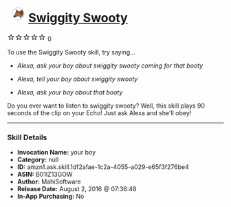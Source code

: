 # &nbsp;<img src="skill_icon" alt="Swiggity Swooty icon" width="36"> [Swiggity Swooty](http://alexa.amazon.com/#skills/amzn1.ask.skill.1df2afae-1c2a-4055-a029-e65f3f276be4)
![0 stars](../../images/ic_star_border_black_18dp_1x.png)![0 stars](../../images/ic_star_border_black_18dp_1x.png)![0 stars](../../images/ic_star_border_black_18dp_1x.png)![0 stars](../../images/ic_star_border_black_18dp_1x.png)![0 stars](../../images/ic_star_border_black_18dp_1x.png) 0

To use the Swiggity Swooty skill, try saying...

* *Alexa, ask your boy about swiggity swooty coming for that booty*

* *Alexa, tell your boy about swiggity swooty*

* *Alexa, ask your boy about that booty*

Do you ever want to listen to swiggity swooty? Well, this skill plays 90 seconds of the clip on your Echo! Just ask Alexa and she'll obey!

***

### Skill Details

* **Invocation Name:** your boy
* **Category:** null
* **ID:** amzn1.ask.skill.1df2afae-1c2a-4055-a029-e65f3f276be4
* **ASIN:** B01IZ13GOW
* **Author:** MahiSoftware
* **Release Date:** August 2, 2016 @ 07:36:48
* **In-App Purchasing:** No
